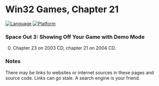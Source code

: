 # Win32 Games, Chapter 21
[![Language](https://img.shields.io/badge/Language%20-C++-blue.svg)](https://github.com/GeorgePimpleton/Win32-games/)
[![Platform](https://img.shields.io/badge/Platform%20-Win32-blue.svg)](https://github.com/GeorgePimpleton/Win32-games/)
### Space Out 3: Showing Off Your Game with Demo Mode

0. Chapter 23 on 2003 CD, chapter 21 on 2004 CD.

### Notes
There may be links to websites or internet sources in these pages and source code. Links can go stale. A search engine is your friend.
